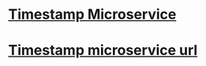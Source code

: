 
# [Timestamp Microservice](https://www.freecodecamp.org/learn/apis-and-microservices/apis-and-microservices-projects/timestamp-microservice)

# [Timestamp microservice url](https://fcc-timestamp-prahladtmalsina.glitch.me/)